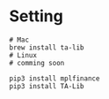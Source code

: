 # Setting
```
# Mac
brew install ta-lib
# Linux
# comming soon

pip3 install mplfinance
pip3 install TA-Lib
 ```
